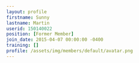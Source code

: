 ```yaml
---
layout: profile
firstname: Sunny
lastname: Martin
userid: 150140022
position: [Former Member]
join_date: 2015-04-07 00:00:00 -0400
training: []
profile: /assets/img/members/default/avatar.png
---
```

